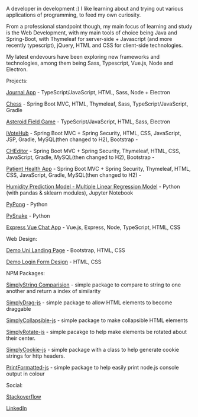 A developer in development :) I like learning about and trying out various applications of programming, to feed my own curiosity.

From a professional standpoint though, my main focus of learning and study is the Web Development, with my main tools of choice being Java and Spring-Boot, with Thymeleaf for server-side + Javascript (and more recently typescript), jQuery, HTML and CSS for client-side technologies.

My latest endevours have been exploring new frameworks and technologies, among them being Sass, Typescript, Vue.js, Node and Electron.

Projects:

[Journal App](https://github.com/Zaederx/JournalApp) - TypeScript/JavaScript, HTML, Sass, Node + Electron

[Chess](https://github.com/Zaederx/Chess) - Spring Boot MVC, HTML, Thymeleaf, Sass, TypeScript/JavaScript, Gradle

[Asteroid Field Game](https://github.com/Zaederx/asteroid_field) - TypeScript/JavaScript, HTML, Sass, Electron

[iVoteHub](https://github.com/Zaederx/iVoteHub) - Spring Boot MVC + Spring Security, HTML, CSS, JavaScript, JSP, Gradle, MySQL(then changed to H2), Bootstrap - <!-- see [demo site link](https://i-vote-hub.herokuapp.com/home) -->

[CHEditor](https://github.com/Zaederx/CHEditor) - Spring Boot MVC + Spring Security, Thymeleaf, HTML, CSS, JavaScript, Gradle, MySQL(then changed to H2), Bootstrap - <!-- see [demo site link](https://c-h-editor.herokuapp.com) -->

[Patient Health App](https://github.com/Zaederx/PatientHealthRewrite) - Spring Boot MVC + Spring Security, Thymeleaf, HTML, CSS, JavaScript, Gradle, MySQL(then changed to H2) - <!-- see [demo site link](https://patient-health-app.herokuapp.com/) -->

[Humidity Prediction Model - Multiple Linear Regression Model](https://github.com/Zaederx/weatherPredictionModel) - Python (with pandas & sklearn modules), Jupyter Notebook

[PyPong](https://github.com/Zaederx/PyPong) - Python

[PySnake](https://github.com/Zaederx/PySnake) - Python

[Express Vue Chat App](https://github.com/Zaederx/express-vue-chatapp) - Vue.js, Express, Node, TypeScript, HTML, CSS

Web Design:

[Demo Uni Landing Page](https://zaederx.github.io/UniLandingPage/) - Bootstrap, HTML, CSS

[Demo Login Form Design](https://zaederx.github.io/LoginForm/) - HTML, CSS


NPM Packages:

[SimplyString Comparision](https://github.com/Zaederx/simplystring-comparision) - simple package to compare to string to one another and return a index of similarity

[SimplyDrag-js](https://github.com/Zaederx/simplydrag-js) - simple package to allow HTML elements to become draggable

[SimplyCollapsible-js](https://github.com/Zaederx/simplycollapsible-js) - simple package to make collapsible HTML elements

[SimplyRotate-js](https://github.com/Zaederx/simplyrotate-js) - simple pacakge to help make elements be rotated about their center.

[SimplyCookie-js](https://github.com/Zaederx/simplycookie-js) - simple package with a class to help generate cookie strings for http headers.

[PrintFormatted-js](https://github.com/Zaederx/printFormatted-js) - simple package to help easily print node.js console output in colour

Social:

[Stackoverflow](https://stackoverflow.com/users/story/9795420)

[LinkedIn](www.linkedin.com/in/z-ishmael)
